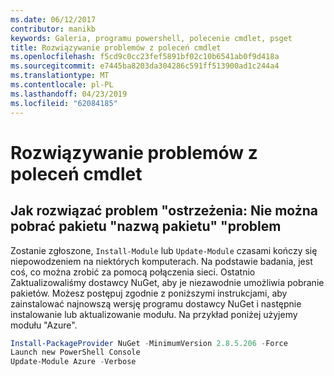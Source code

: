 ```yaml
---
ms.date: 06/12/2017
contributor: manikb
keywords: Galeria, programu powershell, polecenie cmdlet, psget
title: Rozwiązywanie problemów z poleceń cmdlet
ms.openlocfilehash: f5cd9c0cc23fef5891bf02c10b6541ab0f9d418a
ms.sourcegitcommit: e7445ba8203da304286c591ff513900ad1c244a4
ms.translationtype: MT
ms.contentlocale: pl-PL
ms.lasthandoff: 04/23/2019
ms.locfileid: "62084185"
---
```

# <a name="troubleshooting-cmdlets"></a>Rozwiązywanie problemów z poleceń cmdlet

## <a name="how-to-resolve-warning-package-your-package-name-failed-to-download-issue"></a>Jak rozwiązać problem "ostrzeżenia: Nie można pobrać pakietu "nazwą pakietu" "problem

Zostanie zgłoszone, `Install-Module` lub `Update-Module` czasami kończy się niepowodzeniem na niektórych komputerach.
Na podstawie badania, jest coś, co można zrobić za pomocą połączenia sieci.
Ostatnio Zaktualizowaliśmy dostawcy NuGet, aby je niezawodnie umożliwia pobranie pakietów.
Możesz postępuj zgodnie z poniższymi instrukcjami, aby zainstalować najnowszą wersję programu dostawcy NuGet i następnie instalowanie lub aktualizowanie modułu.
Na przykład poniżej użyjemy modułu "Azure".

```powershell
Install-PackageProvider NuGet -MinimumVersion 2.8.5.206 -Force
Launch new PowerShell Console
Update-Module Azure -Verbose
```
